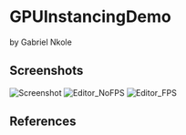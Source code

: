# GPUInstancingDemo
by Gabriel Nkole

## Screenshots
![Screenshot](https://github.com/gabriel-nkole/GPUInstancingDemo/assets/101514971/71915459-8ee4-48df-bcec-935b0d39a126)
![Editor_NoFPS](https://github.com/gabriel-nkole/GPUInstancingDemo/assets/101514971/03222cb0-b7f7-4cc9-b86e-1b4b87416965)
![Editor_FPS](https://github.com/gabriel-nkole/GPUInstancingDemo/assets/101514971/195a1446-7bd5-4df4-8736-d9c74e5912c4)


## References
